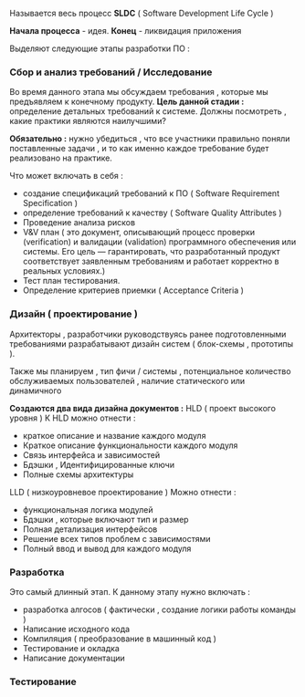 
Называется весь процесс **SLDC** ( Software Development Life Cycle )

**Начала процесса** - идея. **Конец** - ликвидация приложения 

Выделяют следующие этапы разработки ПО : 

### Сбор и анализ требований / Исследование 

Во время данного этапа мы обсуждаем требования , которые мы предъявляем к конечному продукту. **Цель данной стадии :** определение детальных требований к системе.  Должны посмотреть , какие практики являются наилучшими? 

**Обязательно :**  нужно убедиться , что все участники правильно поняли поставленные задачи ,  и то как именно каждое требование будет реализовано на практике.  

Что может включать в себя : 
- создание спецификаций требований к ПО ( Software Requirement  Specification )
- определение требований к качеству ( Software Quality Attributes )
- Проведение анализа рисков
- V&V план ( это документ, описывающий процесс проверки (verification) и валидации (validation) программного обеспечения или системы. Его цель — гарантировать, что разработанный продукт соответствует заявленным требованиям и работает корректно в реальных условиях.)
- Тест план тестирования.
- Определение критериев приемки ( Acceptance Criteria )


### Дизайн ( проектирование )
Архитекторы , разработчики руководствуясь ранее подготовленными требованиями разрабатывают дизайн систем ( блок-схемы , прототипы ). 

Также мы планируем , тип фичи / системы , потенциальное количество обслуживаемых пользователей , наличие статического или динамичного 

**Создаются два вида дизайна документов :** 
HLD ( проект высокого уровня )
К HLD можно отнести : 
- краткое описание и название каждого модуля 
- Краткое описание функциональности каждого модуля 
- Связь интерфейса и зависимостей 
- Бдэшки , Идентифицированные ключи 
- Полные схемы архитектуры 

LLD ( низкоуровневое проектирование )
Можно отнести : 
- функциональная логика модулей 
- Бдэшки , которые включают тип и размер 
- Полная детализация интерфейсов 
- Решение всех типов проблем с зависимостями 
- Полный ввод и вывод для каждого модуля 


### Разработка 
Это самый длинный этап. 
К данному этапу нужно включать : 
- разработка алгосов ( фактически , создание логики работы команды )
- Написание исходного кода 
- Компиляция ( преобразование в машинный код )
- Тестирование и окладка 
- Написание документации 



### Тестирование 

